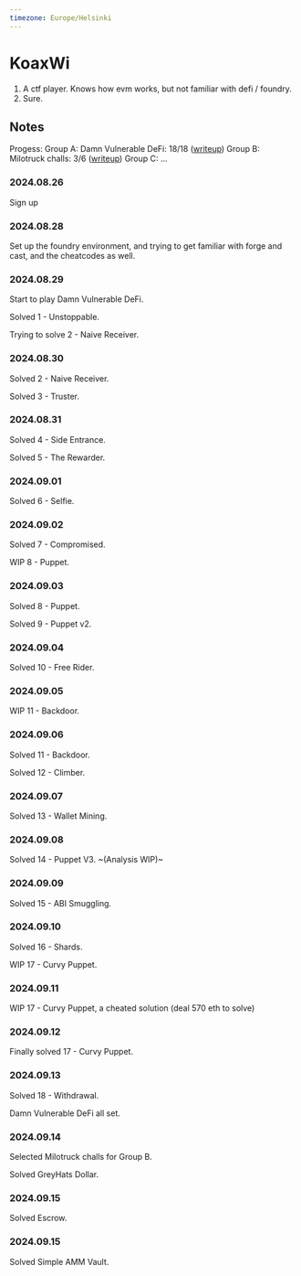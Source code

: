```yaml
---
timezone: Europe/Helsinki
---
```


# KoaxWi

1. A ctf player. Knows how evm works, but not familiar with defi / foundry.
2. Sure.

## Notes

Progess:
Group A: Damn Vulnerable DeFi: 18/18 ([writeup](./Writeup/koaxwi/A.damn-vulnerable-defi))
Group B: Milotruck challs: 3/6 ([writeup](./Writeup/koaxwi/B.Milotruck-challs))
Group C: ...


<!-- Content_START -->

### 2024.08.26
Sign up

### 2024.08.28
Set up the foundry environment, and trying to get familiar with forge and cast, and the cheatcodes as well.

### 2024.08.29
Start to play Damn Vulnerable DeFi.

Solved 1 - Unstoppable.

Trying to solve 2 - Naive Receiver.

### 2024.08.30
Solved 2 - Naive Receiver.

Solved 3 - Truster.

### 2024.08.31
Solved 4 - Side Entrance.

Solved 5 - The Rewarder.

### 2024.09.01
Solved 6 - Selfie.

### 2024.09.02
Solved 7 - Compromised.

WIP 8 - Puppet.

### 2024.09.03
Solved 8 - Puppet.

Solved 9 - Puppet v2.

### 2024.09.04
Solved 10 - Free Rider.

### 2024.09.05
WIP 11 - Backdoor.

### 2024.09.06
Solved 11 - Backdoor.

Solved 12 - Climber.

### 2024.09.07
Solved 13 - Wallet Mining.

### 2024.09.08
Solved 14 - Puppet V3. ~(Analysis WIP)~

### 2024.09.09
Solved 15 - ABI Smuggling.

### 2024.09.10
Solved 16 - Shards.

WIP 17 - Curvy Puppet.

### 2024.09.11
WIP 17 - Curvy Puppet, a cheated solution (deal 570 eth to solve)

### 2024.09.12
Finally solved 17 - Curvy Puppet.

### 2024.09.13
Solved 18 - Withdrawal.

Damn Vulnerable DeFi all set.

### 2024.09.14
Selected Milotruck challs for Group B.

Solved GreyHats Dollar.

### 2024.09.15

Solved Escrow.

### 2024.09.15

Solved Simple AMM Vault.

<!-- Content_END -->
